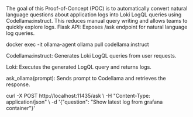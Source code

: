 The goal of this Proof-of-Concept (POC) is to automatically convert natural language questions about application logs into Loki LogQL queries using Codellama:instruct. This reduces manual query writing and allows teams to quickly explore logs.
Flask API: Exposes /ask endpoint for natural language log queries.

 docker exec -it ollama-agent ollama pull codellama:instruct

Codellama:instruct: Generates Loki LogQL queries from user requests.

Loki: Executes the generated LogQL query and returns logs.

ask_ollama(prompt): Sends prompt to Codellama and retrieves the response.

curl -X POST http://localhost:11435/ask \   -H "Content-Type: application/json" \   -d '{"question": "Show latest log from grafana container"}' 
